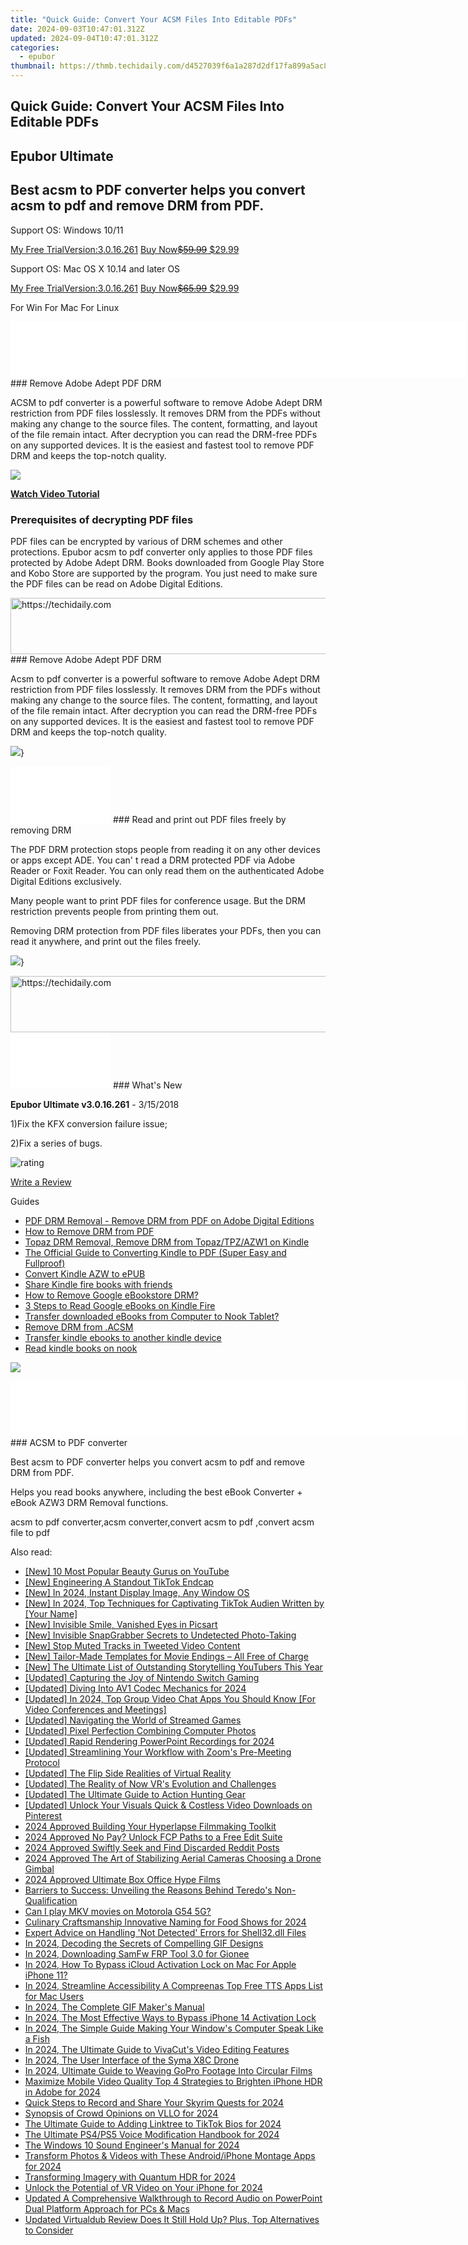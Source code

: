 ```yaml
---
title: "Quick Guide: Convert Your ACSM Files Into Editable PDFs"
date: 2024-09-03T10:47:01.312Z
updated: 2024-09-04T10:47:01.312Z
categories:
  - epubor
thumbnail: https://thmb.techidaily.com/d4527039f6a1a287d2df17fa899a5ac8403841092ccbbf441a17ff63d6863be1.png
---
```


## Quick Guide: Convert Your ACSM Files Into Editable PDFs

## Epubor Ultimate

## Best acsm to PDF converter helps you convert acsm to pdf and remove DRM from PDF.

Support OS: Windows 10/11

[My Free TrialVersion:3.0.16.261](https://tools.techidaily.com/epubor/ultimate/) [Buy Now~~$59.99~~ $29.99](https://tools.techidaily.com/epubor/ultimate/)

Support OS: Mac OS X 10.14 and later OS

[My Free TrialVersion:3.0.16.261](https://tools.techidaily.com/epubor/ultimate/) [Buy Now~~$65.99~~ $29.99](https://tools.techidaily.com/epubor/ultimate/)

For Win For Mac For Linux 



<!-- affiliate ads begin -->
<iframe id="iframe_2135471" src="//a.impactradius-go.com/gen-ad-code/5597632/2135471/18498" width="728" height="90" scrolling="no" frameborder="0" marginheight="0" marginwidth="0"></iframe>
<!-- affiliate ads end -->
### Remove Adobe Adept PDF DRM

ACSM to pdf converter is a powerful software to remove Adobe Adept DRM restriction from PDF files losslessly. It removes DRM from the PDFs without making any change to the source files. The content, formatting, and layout of the file remain intact. After decryption you can read the DRM-free PDFs on any supported devices. It is the easiest and fastest tool to remove PDF DRM and keeps the top-notch quality.

[![](http://www.epubor.com/images/ultimate.htmlscreen1.png)](https://www.youtube.com/watch?v=An5PKE7EuJw)

[**Watch Video Tutorial**](https://www.youtube.com/watch?v=An5PKE7EuJw)



### Prerequisites of decrypting PDF files

PDF files can be encrypted by various of DRM schemes and other protections. Epubor acsm to pdf converter only applies to those PDF files protected by Adobe Adept DRM. Books downloaded from Google Play Store and Kobo Store are supported by the program. You just need to make sure the PDF files can be read on Adobe Digital Editions.



<!-- affiliate ads begin -->
<a href="https://oneplusfr.sjv.io/c/5597632/1622438/14044" target="_top" id="1622438">
  <img src="//a.impactradius-go.com/display-ad/14044-1622438" border="0" alt="https://techidaily.com" width="728" height="90"/>
</a>
<img height="0" width="0" src="https://oneplusfr.sjv.io/i/5597632/1622438/14044" style="position:absolute;visibility:hidden;" border="0" />
<!-- affiliate ads end -->
### Remove Adobe Adept PDF DRM

Acsm to pdf converter is a powerful software to remove Adobe Adept DRM restriction from PDF files losslessly. It removes DRM from the PDFs without making any change to the source files. The content, formatting, and layout of the file remain intact. After decryption you can read the DRM-free PDFs on any supported devices. It is the easiest and fastest tool to remove PDF DRM and keeps the top-notch quality.

![](http://www.epubor.com/images/metadata-edit.png)}

<!-- affiliate ads begin -->
<iframe id="iframe_1993654" src="//a.impactradius-go.com/gen-ad-code/5597632/1993654/22993" width="160" height="90" scrolling="no" frameborder="0" marginheight="0" marginwidth="0"></iframe>
<!-- affiliate ads end -->
### Read and print out PDF files freely by removing DRM

The PDF DRM protection stops people from reading it on any other devices or apps except ADE. You can' t read a DRM protected PDF via Adobe Reader or Foxit Reader. You can only read them on the authenticated Adobe Digital Editions exclusively. 

Many people want to print PDF files for conference usage. But the DRM restriction prevents people from printing them out.

Removing DRM protection from PDF files liberates your PDFs, then you can read it anywhere, and print out the files freely.

![](http://www.epubor.com/images/primary1.png)}

<!-- affiliate ads begin -->
<a href="https://appsumo.8odi.net/c/5597632/2068412/7443" target="_top" id="2068412">
  <img src="//a.impactradius-go.com/display-ad/7443-2068412" border="0" alt="https://techidaily.com" width="728" height="90"/>
</a>
<img height="0" width="0" src="https://appsumo.8odi.net/i/5597632/2068412/7443" style="position:absolute;visibility:hidden;" border="0" />
<!-- affiliate ads end -->
<!-- affiliate ads begin -->
<iframe id="iframe_1975636" src="//a.impactradius-go.com/gen-ad-code/5597632/1975636/22993" width="160" height="90" scrolling="no" frameborder="0" marginheight="0" marginwidth="0"></iframe>
<!-- affiliate ads end -->
### What's New

**Epubor Ultimate v3.0.16.261** \- 3/15/2018

1)Fix the KFX conversion failure issue;

2)Fix a series of bugs.

![rating](http://www.epubor.com/images/star.png)

[Write a Review](https://tools.techidaily.com/epubor/ultimate/)

Guides 

* [PDF DRM Removal - Remove DRM from PDF on Adobe Digital Editions](https://tools.techidaily.com/epubor/products/)
* [How to Remove DRM from PDF](https://tools.techidaily.com/epubor/products/)
* [Topaz DRM Removal, Remove DRM from Topaz/TPZ/AZW1 on Kindle](https://tools.techidaily.com/epubor/products/)
* [The Official Guide to Converting Kindle to PDF (Super Easy and Fullproof)](http://www.epubor.com/convert-kindle-to-pdf.html)
* [Convert Kindle AZW to ePUB](https://tools.techidaily.com/epubor/products/)
* [Share Kindle fire books with friends](https://tools.techidaily.com/epubor/products/)
* [How to Remove Google eBookstore DRM?](https://tools.techidaily.com/epubor/products/)
* [3 Steps to Read Google eBooks on Kindle Fire](https://tools.techidaily.com/epubor/products/)
* [Transfer downloaded eBooks from Computer to Nook Tablet?](https://tools.techidaily.com/epubor/transfer/)
* [Remove DRM from .ACSM](https://tools.techidaily.com/epubor/products/)
* [Transfer kindle ebooks to another kindle device](https://tools.techidaily.com/epubor/products/)
* [Read kindle books on nook](https://tools.techidaily.com/epubor/products/)

![](http://www.epubor.com/images/product-guide2.jpg) 



<!-- affiliate ads begin -->
<iframe id="iframe_1542129" src="//a.impactradius-go.com/gen-ad-code/5597632/1542129/16836" width="728" height="90" scrolling="no" frameborder="0" marginheight="0" marginwidth="0"></iframe>
<!-- affiliate ads end -->
### ACSM to PDF converter

Best acsm to PDF converter helps you convert acsm to pdf and remove DRM from PDF.

Helps you read books anywhere, including the best eBook Converter + eBook AZW3 DRM Removal functions.

acsm to pdf converter,acsm converter,convert acsm to pdf ,convert acsm file to pdf

<ins class="adsbygoogle"
     style="display:block"
     data-ad-format="autorelaxed"
     data-ad-client="ca-pub-7571918770474297"
     data-ad-slot="1223367746"></ins>



<ins class="adsbygoogle"
     style="display:block"
     data-ad-client="ca-pub-7571918770474297"
     data-ad-slot="8358498916"
     data-ad-format="auto"
     data-full-width-responsive="true"></ins>

<span class="atpl-alsoreadstyle">Also read:</span>
<div><ul>
<li><a href="https://youtube-blog.techidaily.com/0-most-popular-beauty-gurus-on-youtube/"><u>[New] 10 Most Popular Beauty Gurus on YouTube</u></a></li>
<li><a href="https://tiktok-video-recordings.techidaily.com/new-engineering-a-standout-tiktok-endcap/"><u>[New] Engineering A Standout TikTok Endcap</u></a></li>
<li><a href="https://remote-screen-capture.techidaily.com/new-in-2024-instant-display-image-any-window-os/"><u>[New] In 2024, Instant Display Image, Any Window OS</u></a></li>
<li><a href="https://tiktok-video-recordings.techidaily.com/new-in-2024-top-techniques-for-captivating-tiktok-audien-written-by-your-name/"><u>[New] In 2024, Top Techniques for Captivating TikTok Audien Written by [Your Name]</u></a></li>
<li><a href="https://extra-approaches.techidaily.com/new-invisible-smile-vanished-eyes-in-picsart/"><u>[New] Invisible Smile, Vanished Eyes in Picsart</u></a></li>
<li><a href="https://snapchat-videos.techidaily.com/new-invisible-snapgrabber-secrets-to-undetected-photo-taking/"><u>[New] Invisible SnapGrabber  Secrets to Undetected Photo-Taking</u></a></li>
<li><a href="https://twitter-videos.techidaily.com/new-stop-muted-tracks-in-tweeted-video-content/"><u>[New] Stop Muted Tracks in Tweeted Video Content</u></a></li>
<li><a href="https://some-skills.techidaily.com/new-tailor-made-templates-for-movie-endings-all-free-of-charge/"><u>[New] Tailor-Made Templates for Movie Endings – All Free of Charge</u></a></li>
<li><a href="https://some-skills.techidaily.com/new-the-ultimate-list-of-outstanding-storytelling-youtubers-this-year/"><u>[New] The Ultimate List of Outstanding Storytelling YouTubers This Year</u></a></li>
<li><a href="https://screen-video-capture.techidaily.com/updated-capturing-the-joy-of-nintendo-switch-gaming/"><u>[Updated] Capturing the Joy of Nintendo Switch Gaming</u></a></li>
<li><a href="https://fox-cloud.techidaily.com/updated-diving-into-av1-codec-mechanics-for-2024/"><u>[Updated] Diving Into AV1 Codec Mechanics for 2024</u></a></li>
<li><a href="https://digital-screen-recording.techidaily.com/updated-in-2024-top-group-video-chat-apps-you-should-know-for-video-conferences-and-meetings/"><u>[Updated] In 2024, Top Group Video Chat Apps You Should Know [For Video Conferences and Meetings]</u></a></li>
<li><a href="https://facebook-record-videos.techidaily.com/updated-navigating-the-world-of-streamed-games/"><u>[Updated] Navigating the World of Streamed Games</u></a></li>
<li><a href="https://some-skills.techidaily.com/updated-pixel-perfection-combining-computer-photos/"><u>[Updated] Pixel Perfection  Combining Computer Photos</u></a></li>
<li><a href="https://on-screen-recording.techidaily.com/updated-rapid-rendering-powerpoint-recordings-for-2024/"><u>[Updated] Rapid Rendering  PowerPoint Recordings for 2024</u></a></li>
<li><a href="https://some-skills.techidaily.com/updated-streamlining-your-workflow-with-zooms-pre-meeting-protocol/"><u>[Updated] Streamlining Your Workflow with Zoom's Pre-Meeting Protocol</u></a></li>
<li><a href="https://some-skills.techidaily.com/updated-the-flip-side-realities-of-virtual-reality/"><u>[Updated] The Flip Side  Realities of Virtual Reality</u></a></li>
<li><a href="https://some-skills.techidaily.com/updated-the-reality-of-now-vrs-evolution-and-challenges/"><u>[Updated] The Reality of Now  VR's Evolution and Challenges</u></a></li>
<li><a href="https://some-skills.techidaily.com/updated-the-ultimate-guide-to-action-hunting-gear/"><u>[Updated] The Ultimate Guide to Action Hunting Gear</u></a></li>
<li><a href="https://some-skills.techidaily.com/updated-unlock-your-visuals-quick-and-costless-video-downloads-on-pinterest/"><u>[Updated] Unlock Your Visuals  Quick & Costless Video Downloads on Pinterest</u></a></li>
<li><a href="https://extra-resources.techidaily.com/2024-approved-building-your-hyperlapse-filmmaking-toolkit/"><u>2024 Approved  Building Your Hyperlapse Filmmaking Toolkit</u></a></li>
<li><a href="https://extra-skills.techidaily.com/2024-approved-no-pay-unlock-fcp-paths-to-a-free-edit-suite/"><u>2024 Approved  No Pay? Unlock FCP  Paths to a Free Edit Suite</u></a></li>
<li><a href="https://some-skills.techidaily.com/2024-approved-swiftly-seek-and-find-discarded-reddit-posts/"><u>2024 Approved  Swiftly Seek and Find Discarded Reddit Posts</u></a></li>
<li><a href="https://some-skills.techidaily.com/2024-approved-the-art-of-stabilizing-aerial-cameras-choosing-a-drone-gimbal/"><u>2024 Approved  The Art of Stabilizing Aerial Cameras  Choosing a Drone Gimbal</u></a></li>
<li><a href="https://some-skills.techidaily.com/2024-approved-ultimate-box-office-hype-films/"><u>2024 Approved  Ultimate Box Office Hype Films</u></a></li>
<li><a href="https://win-howtos.techidaily.com/barriers-to-success-unveiling-the-reasons-behind-teredos-non-qualification/"><u>Barriers to Success: Unveiling the Reasons Behind Teredo's Non-Qualification</u></a></li>
<li><a href="https://phone-solutions.techidaily.com/can-i-play-mkv-movies-on-motorola-g54-5g-by-aiseesoft-video-converter-play-mkv-on-android/"><u>Can I play MKV movies on Motorola G54 5G?</u></a></li>
<li><a href="https://youtube-video-recordings.techidaily.com/culinary-craftsmanship-innovative-naming-for-food-shows-for-2024/"><u>Culinary Craftsmanship  Innovative Naming for Food Shows for 2024</u></a></li>
<li><a href="https://technical-tips.techidaily.com/expert-advice-on-handling-not-detected-errors-for-shell32dll-files/"><u>Expert Advice on Handling 'Not Detected' Errors for Shell32.dll Files</u></a></li>
<li><a href="https://vp-tips.techidaily.com/in-2024-decoding-the-secrets-of-compelling-gif-designs/"><u>In 2024, Decoding the Secrets of Compelling GIF Designs</u></a></li>
<li><a href="https://android-unlock.techidaily.com/in-2024-downloading-samfw-frp-tool-30-for-gionee-by-drfone-android/"><u>In 2024, Downloading SamFw FRP Tool 3.0 for Gionee</u></a></li>
<li><a href="https://activate-lock.techidaily.com/in-2024-how-to-bypass-icloud-activation-lock-on-mac-for-apple-iphone-11-by-drfone-ios/"><u>In 2024, How To Bypass iCloud Activation Lock on Mac For Apple iPhone 11?</u></a></li>
<li><a href="https://some-skills.techidaily.com/in-2024-streamline-accessibility-a-compreenas-top-free-tts-apps-list-for-mac-users/"><u>In 2024, Streamline Accessibility  A Compreenas Top Free TTS Apps List for Mac Users</u></a></li>
<li><a href="https://some-skills.techidaily.com/in-2024-the-complete-gif-makers-manual/"><u>In 2024, The Complete GIF Maker's Manual</u></a></li>
<li><a href="https://activate-lock.techidaily.com/in-2024-the-most-effective-ways-to-bypass-iphone-14-activation-lock-by-drfone-ios/"><u>In 2024, The Most Effective Ways to Bypass iPhone 14 Activation Lock</u></a></li>
<li><a href="https://some-skills.techidaily.com/in-2024-the-simple-guide-making-your-windows-computer-speak-like-a-fish/"><u>In 2024, The Simple Guide  Making Your Window's Computer Speak Like a Fish</u></a></li>
<li><a href="https://some-skills.techidaily.com/in-2024-the-ultimate-guide-to-vivacuts-video-editing-features/"><u>In 2024, The Ultimate Guide to VivaCut's Video Editing Features</u></a></li>
<li><a href="https://some-skills.techidaily.com/in-2024-the-user-interface-of-the-syma-x8c-drone/"><u>In 2024, The User Interface of the Syma X8C Drone</u></a></li>
<li><a href="https://some-skills.techidaily.com/in-2024-ultimate-guide-to-weaving-gopro-footage-into-circular-films/"><u>In 2024, Ultimate Guide to Weaving GoPro Footage Into Circular Films</u></a></li>
<li><a href="https://some-skills.techidaily.com/maximize-mobile-video-quality-top-4-strategies-to-brighten-iphone-hdr-in-adobe-for-2024/"><u>Maximize Mobile Video Quality  Top 4 Strategies to Brighten iPhone HDR in Adobe for 2024</u></a></li>
<li><a href="https://screen-sharing-recording.techidaily.com/quick-steps-to-record-and-share-your-skyrim-quests-for-2024/"><u>Quick Steps to Record and Share Your Skyrim Quests for 2024</u></a></li>
<li><a href="https://some-skills.techidaily.com/synopsis-of-crowd-opinions-on-vllo-for-2024/"><u>Synopsis of Crowd Opinions on VLLO for 2024</u></a></li>
<li><a href="https://some-skills.techidaily.com/the-ultimate-guide-to-adding-linktree-to-tiktok-bios-for-2024/"><u>The Ultimate Guide to Adding Linktree to TikTok Bios for 2024</u></a></li>
<li><a href="https://some-skills.techidaily.com/the-ultimate-ps4ps5-voice-modification-handbook-for-2024/"><u>The Ultimate PS4/PS5 Voice Modification Handbook for 2024</u></a></li>
<li><a href="https://some-skills.techidaily.com/the-windows-10-sound-engineers-manual-for-2024/"><u>The Windows 10 Sound Engineer's Manual for 2024</u></a></li>
<li><a href="https://some-skills.techidaily.com/transform-photos-and-videos-with-these-androidiphone-montage-apps-for-2024/"><u>Transform Photos & Videos with These Android/iPhone Montage Apps for 2024</u></a></li>
<li><a href="https://some-skills.techidaily.com/transforming-imagery-with-quantum-hdr-for-2024/"><u>Transforming Imagery with Quantum HDR for 2024</u></a></li>
<li><a href="https://some-skills.techidaily.com/unlock-the-potential-of-vr-video-on-your-iphone-for-2024/"><u>Unlock the Potential of VR Video on Your iPhone for 2024</u></a></li>
<li><a href="https://voice-adjusting.techidaily.com/updated-a-comprehensive-walkthrough-to-record-audio-on-powerpoint-dual-platform-approach-for-pcs-and-macs/"><u>Updated A Comprehensive Walkthrough to Record Audio on PowerPoint Dual Platform Approach for PCs & Macs</u></a></li>
<li><a href="https://ai-video-apps.techidaily.com/updated-virtualdub-review-does-it-still-hold-up-plus-top-alternatives-to-consider/"><u>Updated Virtualdub Review Does It Still Hold Up? Plus, Top Alternatives to Consider</u></a></li>
</ul></div>
